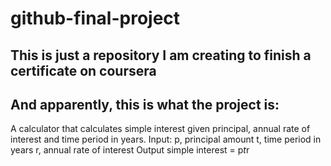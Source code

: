 # github-final-project
## This is just a repository I am creating to finish a certificate on coursera
## And apparently, this is what the project is:
A calculator that calculates simple interest given principal, annual rate of interest and time period in years.
Input:
   p, principal amount
   t, time period in years
   r, annual rate of interest
Output
   simple interest = p*t*r